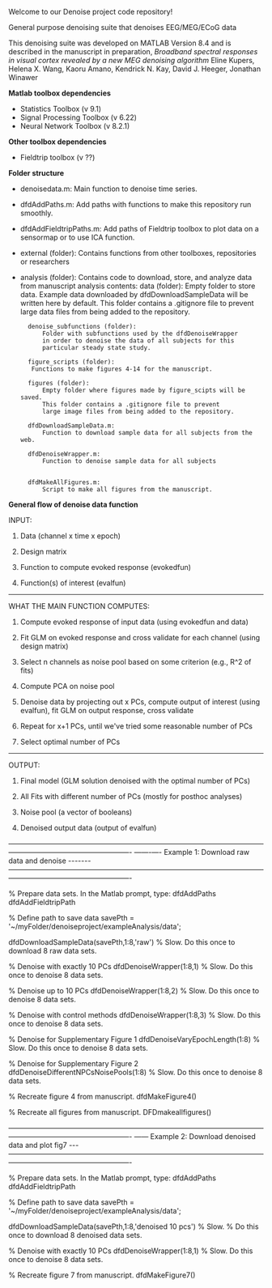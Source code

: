 Welcome to our Denoise project code repository!

General purpose denoising suite that denoises EEG/MEG/ECoG data

This denoising suite was developed on MATLAB Version 8.4 and is described in the manuscript in preparation,
*Broadband spectral responses in visual cortex revealed by a new MEG denoising algorithm*
Eline Kupers, Helena X. Wang, Kaoru Amano, Kendrick N. Kay, David J. Heeger, Jonathan Winawer


**Matlab toolbox dependencies**
* Statistics Toolbox (v 9.1)
* Signal Processing Toolbox (v 6.22)
* Neural Network Toolbox (v 8.2.1)


**Other toolbox dependencies**
* Fieldtrip toolbox (v ??)


**Folder structure**
* denoisedata.m:  Main function to denoise time series.
* dfdAddPaths.m:  Add paths with functions to make this repository run smoothly.		
* dfdAddFieldtripPaths.m: Add paths of Fieldtrip toolbox to plot data on a sensormap or to use ICA function.
* external (folder): Contains functions from other toolboxes, repositories or researchers 
* analysis (folder): Contains code to download, store, and analyze data from manuscript	
	analysis contents:
		data (folder):
			Empty folder to store data. Example data downloaded 
			by dfdDownloadSampleData will be written here by default.
			This folder contains a .gitignore file to prevent 
			large data files from being added to the repository. 
		
		denoise_subfunctions (folder):
			Folder with subfunctions used by the dfdDenoiseWrapper
			in order to denoise the data of all subjects for this 
			particular steady state study.
		 
		figure_scripts (folder):
		 Functions to make figures 4-14 for the manuscript.
		 
		figures (folder):
			Empty folder where figures made by figure_scipts will be saved.
			This folder contains a .gitignore file to prevent 
			large image files from being added to the repository.
		 
		dfdDownloadSampleData.m: 
			Function to download sample data for all subjects from the web.

		dfdDenoiseWrapper.m:
			Function to denoise sample data for all subjects 
		
		
		dfdMakeAllFigures.m:
			Script to make all figures from the manuscript.

**General flow of denoise data function**


INPUT:

1) Data (channel x time x epoch)

2) Design matrix

3) Function to compute evoked response (evokedfun)

4) Function(s) of interest (evalfun)

---
WHAT THE MAIN FUNCTION COMPUTES:

1) Compute evoked response of input data (using evokedfun and data)

2) Fit GLM on evoked response and cross validate for each channel (using design matrix)

3) Select n channels as noise pool based on some criterion (e.g., R^2 of fits)

4) Compute PCA on noise pool

5) Denoise data by projecting out x PCs, compute output of interest (using evalfun), 
	fit GLM on output response, cross validate

6) Repeat for x+1 PCs, until we've tried some reasonable number of PCs

7) Select optimal number of PCs

---
OUTPUT:

1) Final model (GLM solution denoised with the optimal number of PCs)

2) All Fits with different number of PCs (mostly for posthoc analyses)

3) Noise pool (a vector of booleans)

4) Denoised output data (output of evalfun)

—————————————————————————————————————————————————————-
——-—- Example 1: Download raw data and denoise -------
—————————————————————————————————————————————————————-

% Prepare data sets.  In the Matlab prompt, type:
dfdAddPaths
dfdAddFieldtripPath

% Define path to save data
savePth = '~/myFolder/denoiseproject/exampleAnalysis/data';

dfdDownloadSampleData(savePth,1:8,'raw') % Slow. Do this once to download 8 raw data sets.

% Denoise with exactly 10 PCs
dfdDenoiseWrapper(1:8,1) 				 % Slow. Do this once to denoise 8 data sets.

% Denoise up to 10 PCs
dfdDenoiseWrapper(1:8,2) 				 % Slow. Do this once to denoise 8 data sets.

% Denoise with control methods
dfdDenoiseWrapper(1:8,3) 				 % Slow. Do this once to denoise 8 data sets.

% Denoise for Supplementary Figure 1
dfdDenoiseVaryEpochLength(1:8) 		     % Slow. Do this once to denoise 8 data sets.

% Denoise for Supplementary Figure 2
dfdDenoiseDifferentNPCsNoisePools(1:8) 	 % Slow. Do this once to denoise 8 data sets.


%  Recreate figure 4 from manuscript. 
dfdMakeFigure4()

%  Recreate all figures from manuscript. 
DFDmakeallfigures()

—————————————————————————————————————————————————————-
—— Example 2: Download denoised data and plot fig7 ---
—————————————————————————————————————————————————————-

% Prepare data sets.  In the Matlab prompt, type:
dfdAddPaths
dfdAddFieldtripPath

% Define path to save data
savePth = '~/myFolder/denoiseproject/exampleAnalysis/data';

dfdDownloadSampleData(savePth,1:8,'denoised 10 pcs') % Slow. 
										 % Do this once to download 8 denoised data sets.

% Denoise with exactly 10 PCs
dfdDenoiseWrapper(1:8,1) 				 % Slow. Do this once to denoise 8 data sets.

%  Recreate figure 7 from manuscript. 
dfdMakeFigure7()

